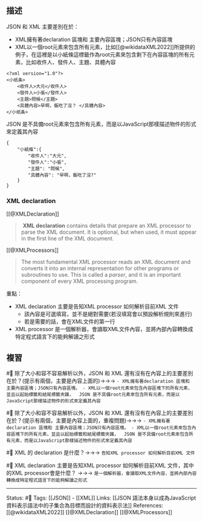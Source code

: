 

## 描述

JSON 和 XML 主要差別在於：
- XML擁有著declaration 區塊和 主要內容區塊；JSON只有內容區塊
- XML以一個root元素來包含所有元素，比如[[@wikidataXML2022]]所提供的例子，在這裡是以小紙條這標籤作為root元素來包含剩下在內容區塊的所有元素，比如收件人、發件人、主題、具體內容
```
<?xml version="1.0"?>
<小纸条>
    <收件人>大元</收件人>
    <發件人>小張</發件人>
    <主題>問候</主題>
    <具體內容>早啊，飯吃了沒？ </具體內容>
</小纸条>
```
  JSON 是不具備root元素來包含所有元素，而是以JavaScript那樣描述物件的形式來定義其內容
```
{
	"小紙條":{
		"收件人":"大元",
		"發件人":"小張",
		"主題": "問候",
		"具體內容": "早啊，飯吃了沒?"
	}
}
```


### XML declaration

[[@XMLDeclaration]]
>  **XML declaration** contains details that prepare an XML processor to parse the XML document. It is optional, but when used, it must appear in the first line of the XML document.

[[@XMLProcessors]]
> The most fundamental XML processor reads an XML document and converts it into an internal representation for other programs or subroutines to use. This is called a _parser_, and it is an important component of every XML processing program.

重點：
- XML declaration 主要是告知XML processor 如何解析目前XML 文件
	- 該內容是可選填寫，並不是絕對需要(若沒填寫會以預設解析規則來進行)
	- 若是需要的話，會在XML文件的第一行
- XML processor 是一個解析器，會讀取XML文件內容，並將內部內容轉換成特定程式語言下的能夠解讀之形式

## 複習

#🧠 除了大小和容不容易解析以外，JSON 和 XML 還有沒有在內容上的主要差別在於？(提示有兩個，主要是內容上面的)->->-> `- XML擁有著declaration 區塊和 主要內容區塊；JSON只有內容區塊。 - XML以一個root元素來包含內容區塊下的所有元素，並且以起始標籤和結尾標籤夾雜，  JSON 是不具備root元素來包含所有元素，而是以JavaScript那樣描述物件的形式來定義其內容`
<!--SR:!2023-04-25,25,190-->

#🧠 除了大小和容不容易解析以外，JSON 和 XML 還有沒有在內容上的主要差別在於？(提示有兩個，主要是內容上面的，重複問題)->->-> `- XML擁有著declaration 區塊和 主要內容區塊；JSON只有內容區塊。 - XML以一個root元素來包含內容區塊下的所有元素，並且以起始標籤和結尾標籤夾雜，  JSON 是不具備root元素來包含所有元素，而是以JavaScript那樣描述物件的形式來定義其內容`
<!--SR:!2023-04-21,13,242-->


#🧠  XML 的 declaration  是什麼？->->-> `告知XML processor 如何解析目前XML 文件`
<!--SR:!2023-05-25,34,241-->

#🧠 XML declaration 主要是告知XML processor 如何解析目前XML 文件，其中的XML processor會是什麼？ ->->-> `是一個解析器，會讀取XML文件內容，並將內部內容轉換成特定程式語言下的能夠解讀之形式`
<!--SR:!2023-04-23,15,241-->



---
Status: #🌱 
Tags:
[[JSON]] - [[XML]]
Links:
[[JSON 語法本身以成為JavaScript 資料表示語法中的子集合為目標而設計的資料表示法]]
References:
[[@wikidataXML2022]]
[[@XMLDeclaration]]
[[@XMLProcessors]]
